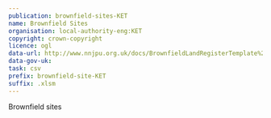 ```yaml
---
publication: brownfield-sites-KET
name: Brownfield Sites
organisation: local-authority-eng:KET
copyright: crown-copyright
licence: ogl
data-url: http://www.nnjpu.org.uk/docs/BrownfieldLandRegisterTemplate%20-%202017%20Update%20-%20ONLINE%20VERSION.xlsm
data-gov-uk: 
task: csv
prefix: brownfield-site-KET
suffix: .xlsm
---
```


Brownfield sites

